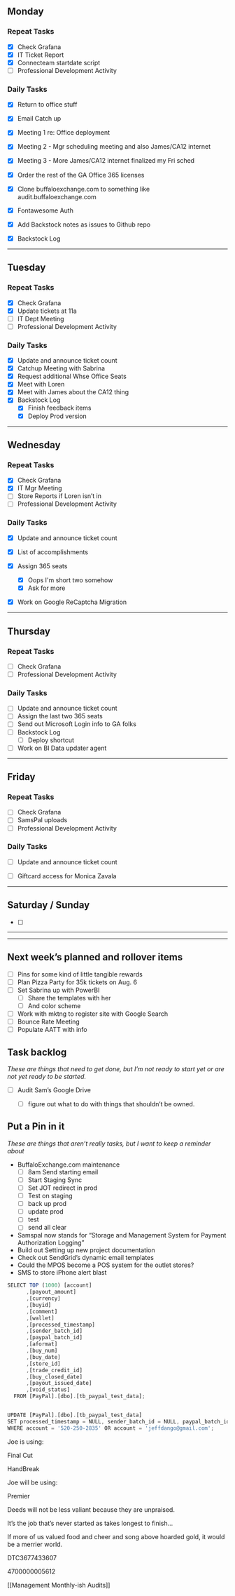 
## Monday

### Repeat Tasks
- [x] Check Grafana
- [x] IT Ticket Report
- [x] Connecteam startdate script
- [ ] Professional Development Activity
### Daily Tasks
- [x] Return to office stuff
- [x] Email Catch up
- [x] Meeting 1 re: Office deployment
- [x] Meeting 2 - Mgr scheduling meeting and also James/CA12 internet
- [x] Meeting 3 - More James/CA12 internet finalized my Fri sched
- [x] Order the rest of the GA Office 365 licenses
- [x] Clone  buffaloexchange.com to something like audit.buffaloexchange.com
- [x] Fontawesome Auth
- [x] Add Backstock notes as issues to Github repo
- [x] Backstock Log

  
---
## Tuesday

### Repeat Tasks
- [x] Check Grafana
- [x] Update tickets at 11a
- [ ] IT Dept Meeting
- [ ] Professional Development Activity
### Daily Tasks
- [x] Update and announce ticket count
- [x] Catchup Meeting with Sabrina
- [x] Request additional Whse Office Seats
- [x] Meet with Loren
- [x] Meet with James about the CA12 thing
- [x] Backstock Log
	- [x] Finish feedback items
	- [x] Deploy Prod version

---
## Wednesday

### Repeat Tasks
- [x] Check Grafana
- [x] IT Mgr Meeting
- [ ] Store Reports if Loren isn’t in
- [ ] Professional Development Activity
### Daily Tasks
- [x] Update and announce ticket count
- [x] List of accomplishments
- [x] Assign 365 seats
	- [x] Oops I'm short two somehow
	- [x] Ask for more
- [x] Work on Google ReCaptcha Migration



---
## Thursday

### Repeat Tasks
- [ ] Check Grafana
- [ ] Professional Development Activity
### Daily Tasks
- [ ] Update and announce ticket count
- [ ] Assign the last two 365 seats
- [ ] Send out Microsoft Login info to GA folks
- [ ] Backstock Log
	- [ ] Deploy shortcut
- [ ] Work on BI Data updater agent

---
## Friday

### Repeat Tasks
- [ ] Check Grafana
- [ ] SamsPal uploads
- [ ] Professional Development Activity
### Daily Tasks
- [ ] Update and announce ticket count
- [ ] Giftcard access for Monica Zavala

  
---
## Saturday / Sunday

- [ ] 

  
---
---
## Next week’s planned and rollover items

- [ ] Pins for some kind of little tangible rewards
- [ ] Plan Pizza Party for 35k tickets on Aug. 6
- [ ] Set Sabrina up with PowerBI
    - [ ] Share the templates with her
    - [ ] And color scheme
- [ ] Work with mktng to register site with Google Search
- [ ] Bounce Rate Meeting
- [ ] Populate AATT with info

## Task backlog

_These are things that need to get done, but I’m not ready to start yet or are not yet ready to be started._

- [ ] Audit Sam’s Google Drive
    - [ ] figure out what to do with things that shouldn’t be owned.

  

## Put a Pin in it

_These are things that aren’t really tasks, but I want to keep a reminder about_

- BuffaloExchange.com maintenance
    - [ ] 8am Send starting email
    - [ ] Start Staging Sync
    - [ ] Set JOT redirect in prod
    - [ ] Test on staging
    - [ ] back up prod
    - [ ] update prod
    - [ ] test
    - [ ] send all clear

- Samspal now stands for “Storage and Management System for Payment Authorization Logging”
- Build out Setting up new project documentation
- Check out SendGrid’s dynamic email templates
- Could the MPOS become a POS system for the outlet stores?
- SMS to store iPhone alert blast

  

  

```JavaScript
SELECT TOP (1000) [account]
      ,[payout_amount]
      ,[currency]
      ,[buyid]
      ,[comment]
      ,[wallet]
      ,[processed_timestamp]
      ,[sender_batch_id]
      ,[paypal_batch_id]
      ,[aformat]
      ,[buy_num]
      ,[buy_date]
      ,[store_id]
      ,[trade_credit_id]
      ,[buy_closed_date]
      ,[payout_issued_date]
      ,[void_status]
  FROM [PayPal].[dbo].[tb_paypal_test_data];


UPDATE [PayPal].[dbo].[tb_paypal_test_data]
SET processed_timestamp = NULL, sender_batch_id = NULL, paypal_batch_id = NULL
WHERE account = '520-250-2835' OR account = 'jeffdango@gmail.com';
```

Joe is using:

Final Cut

HandBreak

Joe will be using:

Premier

  

  

  

  

Deeds will not be less valiant because they are unpraised.

It’s the job that’s never started as takes longest to finish…

If more of us valued food and cheer and song above hoarded gold, it would be a merrier world.

  

  

DTC3677433607

4700000005612

  

[[Management Monthly-ish Audits]]